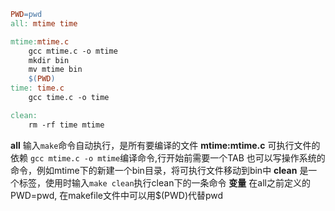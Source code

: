 ```makefile
PWD=pwd
all: mtime time

mtime:mtime.c
	gcc mtime.c -o mtime
	mkdir bin
	mv mtime bin
	$(PWD)
time: time.c
	gcc time.c -o time

clean:
	rm -rf time mtime
```
**all**
输入`make`命令自动执行，是所有要编译的文件
**mtime:mtime.c**
可执行文件的依赖
`gcc mtime.c -o mtime`编译命令,行开始前需要一个TAB
也可以写操作系统的命令，例如mtime下的新建一个bin目录，将可执行文件移动到bin中
**clean**
是一个标签，使用时输入`make clean`执行clean下的一条命令
**变量**
在all之前定义的PWD=pwd, 在makefile文件中可以用$(PWD)代替pwd



